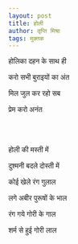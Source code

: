 ```yaml
---
layout: post
title: होली  
author: तृप्ति मिश्रा
tags: मुक्तक
---
```


होलिका दहन के साथ ही

करो सभी बुराइयों का अंत

मिल जुल कर रहो सब 

प्रेम करो अनंत

<br><br>

होली  की मस्ती में

दुश्मनी बदले दोस्ती में

कोई खेले रंग गुलाल 

लगे अबीर पुरूषों के भाल

रंग  गये  गोरी के गाल

शर्म से  हुई गोरी लाल
